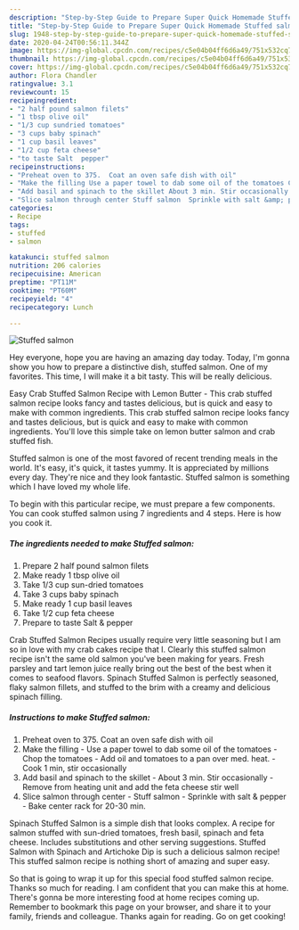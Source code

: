```yaml
---
description: "Step-by-Step Guide to Prepare Super Quick Homemade Stuffed salmon"
title: "Step-by-Step Guide to Prepare Super Quick Homemade Stuffed salmon"
slug: 1948-step-by-step-guide-to-prepare-super-quick-homemade-stuffed-salmon
date: 2020-04-24T00:56:11.344Z
image: https://img-global.cpcdn.com/recipes/c5e04b04ff6d6a49/751x532cq70/stuffed-salmon-recipe-main-photo.jpg
thumbnail: https://img-global.cpcdn.com/recipes/c5e04b04ff6d6a49/751x532cq70/stuffed-salmon-recipe-main-photo.jpg
cover: https://img-global.cpcdn.com/recipes/c5e04b04ff6d6a49/751x532cq70/stuffed-salmon-recipe-main-photo.jpg
author: Flora Chandler
ratingvalue: 3.1
reviewcount: 15
recipeingredient:
- "2 half pound salmon filets"
- "1 tbsp olive oil"
- "1/3 cup sundried tomatoes"
- "3 cups baby spinach"
- "1 cup basil leaves"
- "1/2 cup feta cheese"
- "to taste Salt  pepper"
recipeinstructions:
- "Preheat oven to 375.  Coat an oven safe dish with oil"
- "Make the filling Use a paper towel to dab some oil of the tomatoes Chop the tomatoes Add oil and tomatoes to a pan over med. heat. Cook 1 min, stir occasionally"
- "Add basil and spinach to the skillet About 3 min. Stir occasionally  Remove from heating unit and add the feta cheese stir well"
- "Slice salmon through center Stuff salmon  Sprinkle with salt &amp; pepper Bake center rack for 20-30 min."
categories:
- Recipe
tags:
- stuffed
- salmon

katakunci: stuffed salmon 
nutrition: 206 calories
recipecuisine: American
preptime: "PT11M"
cooktime: "PT60M"
recipeyield: "4"
recipecategory: Lunch

---
```



![Stuffed salmon](https://img-global.cpcdn.com/recipes/c5e04b04ff6d6a49/751x532cq70/stuffed-salmon-recipe-main-photo.jpg)

Hey everyone, hope you are having an amazing day today. Today, I'm gonna show you how to prepare a distinctive dish, stuffed salmon. One of my favorites. This time, I will make it a bit tasty. This will be really delicious.

Easy Crab Stuffed Salmon Recipe with Lemon Butter - This crab stuffed salmon recipe looks fancy and tastes delicious, but is quick and easy to make with common ingredients. This crab stuffed salmon recipe looks fancy and tastes delicious, but is quick and easy to make with common ingredients. You&#39;ll love this simple take on lemon butter salmon and crab stuffed fish.

Stuffed salmon is one of the most favored of recent trending meals in the world. It's easy, it's quick, it tastes yummy. It is appreciated by millions every day. They're nice and they look fantastic. Stuffed salmon is something which I have loved my whole life.


To begin with this particular recipe, we must prepare a few components. You can cook stuffed salmon using 7 ingredients and 4 steps. Here is how you cook it.

<!--inarticleads1-->

##### The ingredients needed to make Stuffed salmon:

1. Prepare 2 half pound salmon filets
1. Make ready 1 tbsp olive oil
1. Take 1/3 cup sun-dried tomatoes
1. Take 3 cups baby spinach
1. Make ready 1 cup basil leaves
1. Take 1/2 cup feta cheese
1. Prepare to taste Salt &amp; pepper


Crab Stuffed Salmon Recipes usually require very little seasoning but I am so in love with my crab cakes recipe that I. Clearly this stuffed salmon recipe isn&#39;t the same old salmon you&#39;ve been making for years. Fresh parsley and tart lemon juice really bring out the best of the best when it comes to seafood flavors. Spinach Stuffed Salmon is perfectly seasoned, flaky salmon fillets, and stuffed to the brim with a creamy and delicious spinach filling. 

<!--inarticleads2-->

##### Instructions to make Stuffed salmon:

1. Preheat oven to 375.  Coat an oven safe dish with oil
1. Make the filling - Use a paper towel to dab some oil of the tomatoes - Chop the tomatoes - Add oil and tomatoes to a pan over med. heat. - Cook 1 min, stir occasionally
1. Add basil and spinach to the skillet - About 3 min. Stir occasionally  - Remove from heating unit and add the feta cheese stir well
1. Slice salmon through center - Stuff salmon  - Sprinkle with salt &amp; pepper - Bake center rack for 20-30 min.


Spinach Stuffed Salmon is a simple dish that looks complex. A recipe for salmon stuffed with sun-dried tomatoes, fresh basil, spinach and feta cheese. Includes substitutions and other serving suggestions. Stuffed Salmon with Spinach and Artichoke Dip is such a delicious salmon recipe! This stuffed salmon recipe is nothing short of amazing and super easy. 

So that is going to wrap it up for this special food stuffed salmon recipe. Thanks so much for reading. I am confident that you can make this at home. There's gonna be more interesting food at home recipes coming up. Remember to bookmark this page on your browser, and share it to your family, friends and colleague. Thanks again for reading. Go on get cooking!
